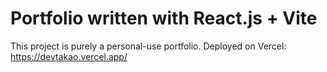 # Portfolio written with React.js + Vite

This project is purely a personal-use portfolio.
Deployed on Vercel: https://devtakao.vercel.app/
